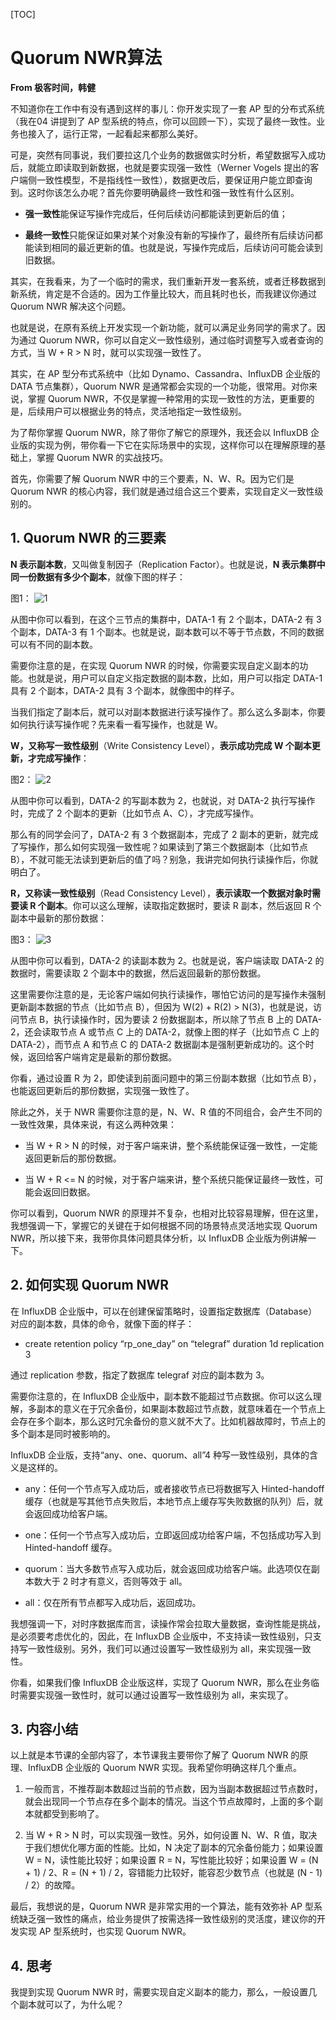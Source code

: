 [TOC]

# Quorum NWR算法

**From 极客时间，韩健**

不知道你在工作中有没有遇到这样的事儿：你开发实现了一套 AP 型的分布式系统（我在04 讲提到了 AP 型系统的特点，你可以回顾一下），实现了最终一致性。业务也接入了，运行正常，一起看起来都那么美好。

可是，突然有同事说，我们要拉这几个业务的数据做实时分析，希望数据写入成功后，就能立即读取到新数据，也就是要实现强一致性（Werner Vogels 提出的客户端侧一致性模型，不是指线性一致性），数据更改后，要保证用户能立即查询到。这时你该怎么办呢？首先你要明确最终一致性和强一致性有什么区别。

- **强一致性**能保证写操作完成后，任何后续访问都能读到更新后的值；

- **最终一致性**只能保证如果对某个对象没有新的写操作了，最终所有后续访问都能读到相同的最近更新的值。也就是说，写操作完成后，后续访问可能会读到旧数据。

其实，在我看来，为了一个临时的需求，我们重新开发一套系统，或者迁移数据到新系统，肯定是不合适的。因为工作量比较大，而且耗时也长，而我建议你通过 Quorum NWR 解决这个问题。

也就是说，在原有系统上开发实现一个新功能，就可以满足业务同学的需求了。因为通过 Quorum NWR，你可以自定义一致性级别，通过临时调整写入或者查询的方式，当 W + R > N 时，就可以实现强一致性了。

其实，在 AP 型分布式系统中（比如 Dynamo、Cassandra、InfluxDB 企业版的 DATA 节点集群），Quorum NWR 是通常都会实现的一个功能，很常用。对你来说，掌握 Quorum NWR，不仅是掌握一种常用的实现一致性的方法，更重要的是，后续用户可以根据业务的特点，灵活地指定一致性级别。

为了帮你掌握 Quorum NWR，除了带你了解它的原理外，我还会以 InfluxDB 企业版的实现为例，带你看一下它在实际场景中的实现，这样你可以在理解原理的基础上，掌握 Quorum NWR 的实战技巧。

首先，你需要了解 Quorum NWR 中的三个要素，N、W、R。因为它们是 Quorum NWR 的核心内容，我们就是通过组合这三个要素，实现自定义一致性级别的。

## 1. Quorum NWR 的三要素

**N 表示副本数**，又叫做复制因子（Replication Factor）。也就是说，**N 表示集群中同一份数据有多少个副本**，就像下图的样子：

图1：
![1](./images/1.jpg)

从图中你可以看到，在这个三节点的集群中，DATA-1 有 2 个副本，DATA-2 有 3 个副本，DATA-3 有 1 个副本。也就是说，副本数可以不等于节点数，不同的数据可以有不同的副本数。

需要你注意的是，在实现 Quorum NWR 的时候，你需要实现自定义副本的功能。也就是说，用户可以自定义指定数据的副本数，比如，用户可以指定 DATA-1 具有 2 个副本，DATA-2 具有 3 个副本，就像图中的样子。

当我们指定了副本后，就可以对副本数据进行读写操作了。那么这么多副本，你要如何执行读写操作呢？先来看一看写操作，也就是 W。

**W，又称写一致性级别**（Write Consistency Level），**表示成功完成 W 个副本更新，才完成写操作**：

图2：
![2](./images/2.jpg)

从图中你可以看到，DATA-2 的写副本数为 2，也就说，对 DATA-2 执行写操作时，完成了 2 个副本的更新（比如节点 A、C），才完成写操作。

那么有的同学会问了，DATA-2 有 3 个数据副本，完成了 2 副本的更新，就完成了写操作，那么如何实现强一致性呢？如果读到了第三个数据副本（比如节点 B），不就可能无法读到更新后的值了吗？别急，我讲完如何执行读操作后，你就明白了。

**R，又称读一致性级别**（Read Consistency Level），**表示读取一个数据对象时需要读 R 个副本**。你可以这么理解，读取指定数据时，要读 R 副本，然后返回 R 个副本中最新的那份数据：

图3：
![3](./images/3.jpg)

从图中你可以看到，DATA-2 的读副本数为 2。也就是说，客户端读取 DATA-2 的数据时，需要读取 2 个副本中的数据，然后返回最新的那份数据。

这里需要你注意的是，无论客户端如何执行读操作，哪怕它访问的是写操作未强制更新副本数据的节点（比如节点 B），但因为 W(2) + R(2) > N(3)，也就是说，访问节点 B，执行读操作时，因为要读 2 份数据副本，所以除了节点 B 上的 DATA-2，还会读取节点 A 或节点 C 上的 DATA-2，就像上图的样子（比如节点 C 上的 DATA-2），而节点 A 和节点 C 的 DATA-2 数据副本是强制更新成功的。这个时候，返回给客户端肯定是最新的那份数据。

你看，通过设置 R 为 2，即使读到前面问题中的第三份副本数据（比如节点 B），也能返回更新后的那份数据，实现强一致性了。

除此之外，关于 NWR 需要你注意的是，N、W、R 值的不同组合，会产生不同的一致性效果，具体来说，有这么两种效果：

- 当 W + R > N 的时候，对于客户端来讲，整个系统能保证强一致性，一定能返回更新后的那份数据。

- 当 W + R <= N 的时候，对于客户端来讲，整个系统只能保证最终一致性，可能会返回旧数据。

你可以看到，Quorum NWR 的原理并不复杂，也相对比较容易理解，但在这里，我想强调一下，掌握它的关键在于如何根据不同的场景特点灵活地实现 Quorum NWR，所以接下来，我带你具体问题具体分析，以 InfluxDB 企业版为例讲解一下。

## 2. 如何实现 Quorum NWR

在 InfluxDB 企业版中，可以在创建保留策略时，设置指定数据库（Database）对应的副本数，具体的命令，就像下面的样子：

- create retention policy “rp_one_day” on “telegraf” duration 1d replication 3

通过 replication 参数，指定了数据库 telegraf 对应的副本数为 3。

需要你注意的，在 InfluxDB 企业版中，副本数不能超过节点数据。你可以这么理解，多副本的意义在于冗余备份，如果副本数超过节点数，就意味着在一个节点上会存在多个副本，那么这时冗余备份的意义就不大了。比如机器故障时，节点上的多个副本是同时被影响的。

InfluxDB 企业版，支持“any、one、quorum、all”4 种写一致性级别，具体的含义是这样的。

- any：任何一个节点写入成功后，或者接收节点已将数据写入 Hinted-handoff 缓存（也就是写其他节点失败后，本地节点上缓存写失败数据的队列）后，就会返回成功给客户端。

- one：任何一个节点写入成功后，立即返回成功给客户端，不包括成功写入到 Hinted-handoff 缓存。

- quorum：当大多数节点写入成功后，就会返回成功给客户端。此选项仅在副本数大于 2 时才有意义，否则等效于 all。

- all：仅在所有节点都写入成功后，返回成功。

我想强调一下，对时序数据库而言，读操作常会拉取大量数据，查询性能是挑战，是必须要考虑优化的，因此，在 InfluxDB 企业版中，不支持读一致性级别，只支持写一致性级别。另外，我们可以通过设置写一致性级别为 all，来实现强一致性。

你看，如果我们像 InfluxDB 企业版这样，实现了 Quorum NWR，那么在业务临时需要实现强一致性时，就可以通过设置写一致性级别为 all，来实现了。

## 3. 内容小结

以上就是本节课的全部内容了，本节课我主要带你了解了 Quorum NWR 的原理、InfluxDB 企业版的 Quorum NWR 实现。我希望你明确这样几个重点。

1. 一般而言，不推荐副本数超过当前的节点数，因为当副本数据超过节点数时，就会出现同一个节点存在多个副本的情况。当这个节点故障时，上面的多个副本就都受到影响了。

2. 当 W + R > N 时，可以实现强一致性。另外，如何设置 N、W、R 值，取决于我们想优化哪方面的性能。比如，N 决定了副本的冗余备份能力；如果设置 W = N，读性能比较好；如果设置 R = N，写性能比较好；如果设置 W = (N + 1) / 2、R = (N + 1) / 2，容错能力比较好，能容忍少数节点（也就是 (N - 1) / 2）的故障。

最后，我想说的是，Quorum NWR 是非常实用的一个算法，能有效弥补 AP 型系统缺乏强一致性的痛点，给业务提供了按需选择一致性级别的灵活度，建议你的开发实现 AP 型系统时，也实现 Quorum NWR。

## 4. 思考

我提到实现 Quorum NWR 时，需要实现自定义副本的能力，那么，一般设置几个副本就可以了，为什么呢？
